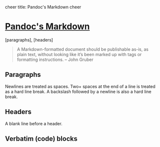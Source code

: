 cheer
title: Pandoc's Markdown
cheer

# [Pandoc's Markdown](https://pandoc.org/MANUAL.html#pandocs-markdown)

[paragraphs], [headers]

> A Markdown-formatted document should be publishable as-is, as plain text, without looking like it’s been marked up with tags or formatting instructions. – John Gruber

## Paragraphs
Newlines are treated as spaces.
Two+ spaces at the end of a line is treated as a hard line break.
A backslash followed by a newline is also a hard line break.

## Headers
A blank line before a header.

## Verbatim (code) blocks
